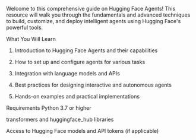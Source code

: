 Welcome to this comprehensive guide on Hugging Face Agents! This resource will walk you through the fundamentals and advanced techniques to build, customize, and deploy intelligent agents using Hugging Face's powerful tools.

What You Will Learn
1. Introduction to Hugging Face Agents and their capabilities

2. How to set up and configure agents for various tasks

3. Integration with language models and APIs

4. Best practices for designing interactive and autonomous agents

5. Hands-on examples and practical implementations

Requirements
Python 3.7 or higher

transformers and huggingface_hub libraries

Access to Hugging Face models and API tokens (if applicable)

